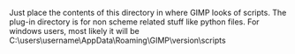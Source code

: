 Just place the contents of this directory in where GIMP looks of scripts. The plug-in directory is for non scheme related stuff like python files. For windows users, most likely it will be C:\users\username\AppData\Roaming\GIMP\version\scripts
